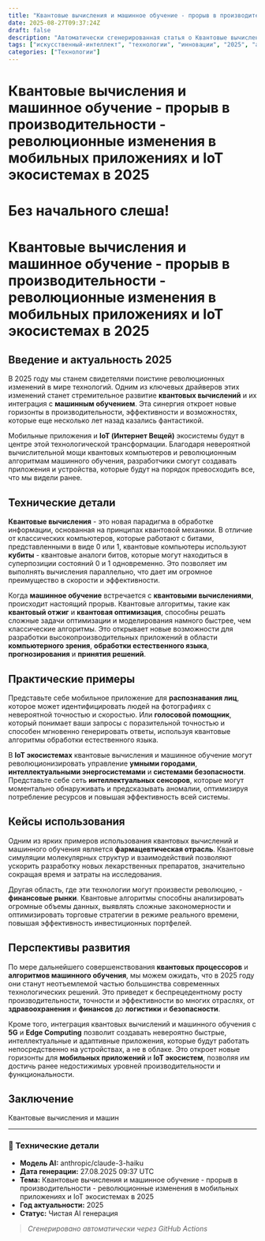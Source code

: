 ```yaml
---
title: "Квантовые вычисления и машинное обучение - прорыв в производительности - революционные изменения в мобильных приложениях и IoT экосистемах в 2025"
date: 2025-08-27T09:37:24Z
draft: false
description: "Автоматически сгенерированная статья о Квантовые вычисления и машинное обучение - прорыв в производительности - революционные изменения в мобильных приложениях и IoT экосистемах в 2025"
tags: ["искусственный-интеллект", "технологии", "инновации", "2025", "ai"]
categories: ["Технологии"]
---
```


# Квантовые вычисления и машинное обучение - прорыв в производительности - революционные изменения в мобильных приложениях и IoT экосистемах в 2025

  # Без начального слеша!

# Квантовые вычисления и машинное обучение - прорыв в производительности - революционные изменения в мобильных приложениях и IoT экосистемах в 2025

## Введение и актуальность 2025

В 2025 году мы станем свидетелями поистине революционных изменений в мире технологий. Одним из ключевых драйверов этих изменений станет стремительное развитие **квантовых вычислений** и их интеграция с **машинным обучением**. Эта синергия откроет новые горизонты в производительности, эффективности и возможностях, которые еще несколько лет назад казались фантастикой.

Мобильные приложения и **IoT (Интернет Вещей)** экосистемы будут в центре этой технологической трансформации. Благодаря невероятной вычислительной мощи квантовых компьютеров и революционным алгоритмам машинного обучения, разработчики смогут создавать приложения и устройства, которые будут на порядок превосходить все, что мы видели ранее.

## Технические детали

**Квантовые вычисления** - это новая парадигма в обработке информации, основанная на принципах квантовой механики. В отличие от классических компьютеров, которые работают с битами, представленными в виде 0 или 1, квантовые компьютеры используют **кубиты** - квантовые аналоги битов, которые могут находиться в суперпозиции состояний 0 и 1 одновременно. Это позволяет им выполнять вычисления параллельно, что дает им огромное преимущество в скорости и эффективности.

Когда **машинное обучение** встречается с **квантовыми вычислениями**, происходит настоящий прорыв. Квантовые алгоритмы, такие как **квантовый отжиг** и **квантовая оптимизация**, способны решать сложные задачи оптимизации и моделирования намного быстрее, чем классические алгоритмы. Это открывает новые возможности для разработки высокопроизводительных приложений в области **компьютерного зрения**, **обработки естественного языка**, **прогнозирования** и **принятия решений**.

## Практические примеры

Представьте себе мобильное приложение для **распознавания лиц**, которое может идентифицировать людей на фотографиях с невероятной точностью и скоростью. Или **голосовой помощник**, который понимает ваши запросы с поразительной точностью и способен мгновенно генерировать ответы, используя квантовые алгоритмы обработки естественного языка.

В **IoT экосистемах** квантовые вычисления и машинное обучение могут революционизировать управление **умными городами**, **интеллектуальными энергосистемами** и **системами безопасности**. Представьте себе сеть **интеллектуальных сенсоров**, которые могут моментально обнаруживать и предсказывать аномалии, оптимизируя потребление ресурсов и повышая эффективность всей системы.

## Кейсы использования

Одним из ярких примеров использования квантовых вычислений и машинного обучения является **фармацевтическая отрасль**. Квантовые симуляции молекулярных структур и взаимодействий позволяют ускорить разработку новых лекарственных препаратов, значительно сокращая время и затраты на исследования.

Другая область, где эти технологии могут произвести революцию, - **финансовые рынки**. Квантовые алгоритмы способны анализировать огромные объемы данных, выявлять сложные закономерности и оптимизировать торговые стратегии в режиме реального времени, повышая эффективность инвестиционных портфелей.

## Перспективы развития

По мере дальнейшего совершенствования **квантовых процессоров** и **алгоритмов машинного обучения**, мы можем ожидать, что в 2025 году они станут неотъемлемой частью большинства современных технологических решений. Это приведет к беспрецедентному росту производительности, точности и эффективности во многих отраслях, от **здравоохранения** и **финансов** до **логистики** и **безопасности**.

Кроме того, интеграция квантовых вычислений и машинного обучения с **5G** и **Edge Computing** позволит создавать невероятно быстрые, интеллектуальные и адаптивные приложения, которые будут работать непосредственно на устройствах, а не в облаке. Это откроет новые горизонты для **мобильных приложений** и **IoT экосистем**, позволяя им достичь ранее недостижимых уровней производительности и функциональности.

## Заключение

Квантовые вычисления и машин

---

### 🔧 Технические детали

- **Модель AI:** anthropic/claude-3-haiku
- **Дата генерации:** 27.08.2025 09:37 UTC
- **Тема:** Квантовые вычисления и машинное обучение - прорыв в производительности - революционные изменения в мобильных приложениях и IoT экосистемах в 2025
- **Год актуальности:** 2025
- **Статус:** Чистая AI генерация

> *Сгенерировано автоматически через GitHub Actions*
